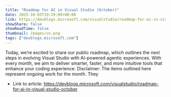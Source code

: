 ```yaml
---
title: "Roadmap for AI in Visual Studio (October)"
date: 2025-10-03T19:29:09+00:00
link: https://devblogs.microsoft.com/visualstudio/roadmap-for-ai-in-visual-studio-october
showShare: false
showReadTime: false
thumbnail: images/vs.png
tags: ["devblogs.microsoft.com"]
---
```

Today, we’re excited to share our public roadmap, which outlines the next steps in evolving Visual Studio with AI-powered agentic experiences. With every month, we aim to deliver smarter, faster, and more intuitive tools that enhance your coding experience. Disclaimer: The items outlined here represent ongoing work for the month. They

- Link to article: https://devblogs.microsoft.com/visualstudio/roadmap-for-ai-in-visual-studio-october